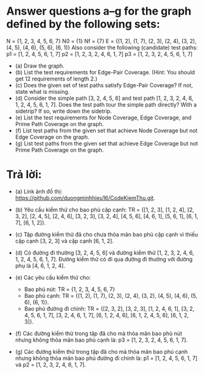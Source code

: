 # Answer questions a–g for the graph defined by the following sets:
N = {1, 2, 3, 4, 5, 6, 7}
N0 = {1}
Nf = {7}
E = {(1, 2), (1, 7), (2, 3), (2, 4), (3, 2), (4, 5), (4, 6), (5, 6), (6, 1)}
Also consider the following (candidate) test paths:
p1 = [1, 2, 4, 5, 6, 1, 7]
p2 = [1, 2, 3, 2, 4, 6, 1, 7]
p3 = [1, 2, 3, 2, 4, 5, 6, 1, 7]

* (a) Draw the graph.
* (b) List the test requirements for Edge-Pair Coverage. (Hint: You should get 12 requirements of length 2.)
* (c) Does the given set of test paths satisfy Edge-Pair Coverage? If not, state what is missing.
* (d) Consider the simple path [3, 2, 4, 5, 6] and test path [1, 2, 3, 2,
4, 6, 1, 2, 4, 5, 6, 1, 7]. Does the test path tour the simple path directly? With a sidetrip? If so, write down the sidetrip.
* (e) List the test requirements for Node Coverage, Edge Coverage, and Prime Path Coverage on the graph.
* (f) List test paths from the given set that achieve Node Coverage but not Edge Coverage on the graph.
* (g) List test paths from the given set that achieve Edge Coverage but not Prime Path Coverage on the graph.


# Trả lời:

* (a) Link ảnh đồ thị: <https://github.com/duongminhhieu16/CodeKiemThu.git>.

* (b) Yêu cầu kiểm thử cho bao phủ cặp cạnh: TR = {[1, 2, 3], [1, 2, 4], [2, 3, 2], [2, 4, 5], [2, 4, 6], [3, 2, 3], [3, 2, 4], [4, 5, 6], [4, 6, 1], [5, 6, 1], [6, 1, 7], [6, 1, 2]}.

* (c) Tập đường kiểm thử đã cho chưa thỏa mãn bao phủ cặp cạnh vì thiếu cặp cạnh [3, 2, 3] và cặp cạnh [6, 1, 2].

* (d) Có đường đi thường [3, 2, 4, 5, 6] và đường kiểm thử [1, 2, 3, 2, 4, 6, 1, 2, 4, 5, 6, 1, 7]. Đường kiểm thử có đi qua đường đi thường với đường phụ là [4, 6, 1, 2, 4].

* (e) Các yêu cầu kiểm thử cho:
	- Bao phủ nút: TR = {1, 2, 3, 4, 5, 6, 7}
	- Bao phủ cạnh: TR = {(1, 2), (1, 7), (2, 3), (2, 4), (3, 2), (4, 5), (4, 6), (5, 6), (6, 1)}.
	- Bao phủ đường đi chính: TR = {[2, 3, 2], [3, 2, 3], [1, 2, 4, 6, 1], [3, 2, 4, 5, 6, 1, 7], [3, 2, 4, 6, 1, 7], [6, 1, 2, 4, 6], [6, 1, 2, 4, 5, 6], [6, 1, 2, 3]}.
* (f) Các đường kiểm thử trong tập đã cho mà thỏa mãn bao phủ nút nhưng không thỏa mãn bao phủ cạnh là: p3 = [1, 2, 3, 2, 4, 5, 6, 1, 7].

* (g) Các đường kiểm thử trong tập đã cho mà thỏa mãn bao phủ cạnh nhưng không thỏa mãn bao phủ đường đi chính là: p1 = [1, 2, 4, 5, 6, 1, 7] và p2 = [1, 2, 3, 2, 4, 6, 1, 7].